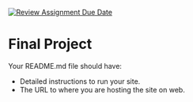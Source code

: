 [![Review Assignment Due Date](https://classroom.github.com/assets/deadline-readme-button-24ddc0f5d75046c5622901739e7c5dd533143b0c8e959d652212380cedb1ea36.svg)](https://classroom.github.com/a/NGGI9_Zk)
# Final Project

Your README.md file should have:

- Detailed instructions to run your site.
- The URL to where you are hosting the site on web.
